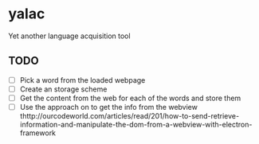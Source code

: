 # yalac
Yet another language acquisition tool

## TODO
- [ ] Pick a word from the loaded webpage
- [ ] Create an storage scheme
- [ ] Get the content from the web for each of the words and store them
- [ ] Use the approach on to get the info from the webview thttp://ourcodeworld.com/articles/read/201/how-to-send-retrieve-information-and-manipulate-the-dom-from-a-webview-with-electron-framework
